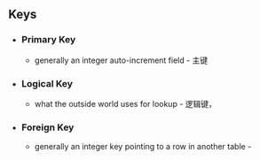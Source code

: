 ## Keys
- ### Primary Key
	- generally an integer auto-increment field - 主键
- ### Logical Key
	- what the outside world uses for lookup - 逻辑键，
- ### Foreign Key
	- generally an integer key pointing to a row in another table -
